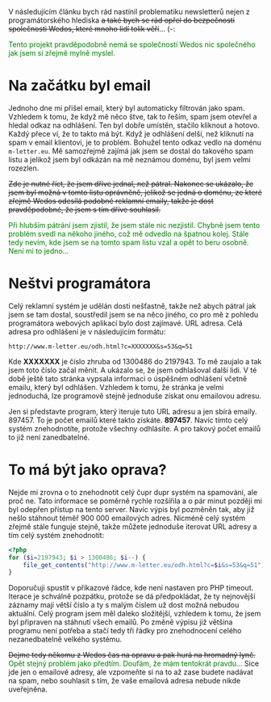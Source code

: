 V následujícím článku bych rád nastínil problematiku newsletterů nejen z programátorského hlediska <s>a také bych se rád opřel do bezpečnosti společnosti Wedos, které mnoho lidí tolik věří</s>... (-:

<span style="color:green">Tento projekt pravděpodobně nemá se společností Wedos nic společného jak jsem si zřejmě mylně myslel.</span>

Na začátku byl email
====================
Jednoho dne mi přišel email, který byl automaticky filtrován jako spam. Vzhledem k tomu, že když mě něco štve, tak to řeším, spam jsem otevřel a hledal odkaz na odhlášení. Ten byl dobře umístěn, stačilo kliknout a hotovo. Každý přece ví, že to takto má být. Když je odhlášení delší, než kliknutí na spam v email klientovi, je to problém. Bohužel tento odkaz vedlo na doménu <code>m-letter.eu</code>. Mě samozřejmě zajímá jak jsem se dostal do takového spam listu a jelikož jsem byl odkázán na mě neznámou doménu, byl jsem velmi rozezlen.

<s>Zde je nutné říct, že jsem dříve jednal, než pátral. Nakonec se ukázalo, že jsem byl možná v tomto listu oprávněně, jelikož se jedná o doménu, ze které zřejmě Wedos odesílá podobné reklamní emaily, takže je dost pravděpodobné, že jsem s tím dříve souhlasil.</s>

<span style="color:green">Při hlubším pátrání jsem zjistil, že jsem stále nic nezjistil. Chybně jsem tento problém svedl na někoho jiného, což mě odvedlo na špatnou kolej. Stále tedy nevím, kde jsem se na tomto spam listu vzal a opět to beru osobně. Není mi to jedno...</span>

Neštvi programátora
===================
Celý reklamní systém je udělán dosti nešťastně, takže než abych pátral jak jsem se tam dostal, soustředil jsem se na něco jiného, co pro mě z pohledu programátora webových aplikací bylo dost zajímavé. URL adresa. Celá adresa pro odhlášení je v následujícím formátu:

```
http://www.m-letter.eu/odh.html?c=XXXXXXX&s=53&q=51
```

Kde **XXXXXXX** je číslo zhruba od 1300486 do 2197943. To mě zaujalo a tak jsem toto číslo začal měnit. A ukázalo se, že jsem odhlašoval další lidi. V té době ještě tato stránka vypsala informaci o úspěšném odhlášení včetně emailu, který byl odhlášen. Vzhledem k tomu, že stránka je velmi jednoduchá, lze programově stejně jednoduše získat onu emailovou adresu.

Jen si představte program, který iteruje tuto URL adresu a jen sbírá emaily. 897457. To je počet emailů které takto získáte. **897457**. Navíc tímto celý systém znehodnotíte, protože všechny odhlásíte. A pro takový počet emailů to již není zanedbatelné.

To má být jako oprava?
======================
Nejde mi zrovna o to znehodnotit celý čupr dupr systém na spamování, ale proč ne. Tato informace se poměrně rychle rozšířila a o pár minut později mi byl odepřen přístup na tento server. Navíc výpis byl pozměněn tak, aby již nešlo stáhnout téměř 900 000 emailových adres. Nicméně celý systém zřejmě stále funguje stejně, takže můžete jednoduše iterovat URL adresy a tím celý systém znehodnotit:

```php
<?php
for ($i=2197943; $i > 1300486; $i--) {
    file_get_contents("http://www.m-letter.eu/odh.html?c=$i&s=53&q=51");
}
```

Doporučuji spustit v příkazové řádce, kde není nastaven pro PHP timeout. Iterace je schválně pozpátku, protože se dá předpokládat, že ty nejnovější záznamy mají větší číslo a ty s malým číslem už dost možná nebudou aktuální. Celý program jsem měl daleko složitější, vzhledem k tomu, že jsem byl připraven na stáhnutí všech emailů. Po změně výpisu již většina programu není potřeba a stačí tedy tři řádky pro znehodnocení celého nezanedbatelně velkého systému.

<s>Dejme tedy někomu z Wedos čas na opravu a pak hurá na hromadný lynč.</s> <span style="color:green">Opět stejný problém jako předtím. Doufám, že mám tentokrát pravdu...</span> Sice jde jen o emailové adresy, ale vzpomeňte si na to až zase budete nadávat na spam, nebo souhlasit s tím, že vaše emailová adresa nebude nikde uveřejněna.